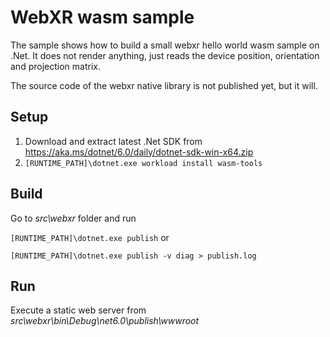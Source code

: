 # WebXR wasm sample

The sample shows how to build a small webxr hello world wasm sample on .Net.
It does not render anything, just reads the device position, orientation and projection matrix.

The source code of the webxr native library is not published yet, but it will.

## Setup

1. Download and extract latest .Net SDK from <https://aka.ms/dotnet/6.0/daily/dotnet-sdk-win-x64.zip>
1. `[RUNTIME_PATH]\dotnet.exe workload install wasm-tools`

## Build

Go to _src\webxr_ folder and run

`[RUNTIME_PATH]\dotnet.exe publish` or

`[RUNTIME_PATH]\dotnet.exe publish -v diag > publish.log`

## Run

Execute a static web server from _src\webxr\bin\Debug\net6.0\publish\wwwroot_
